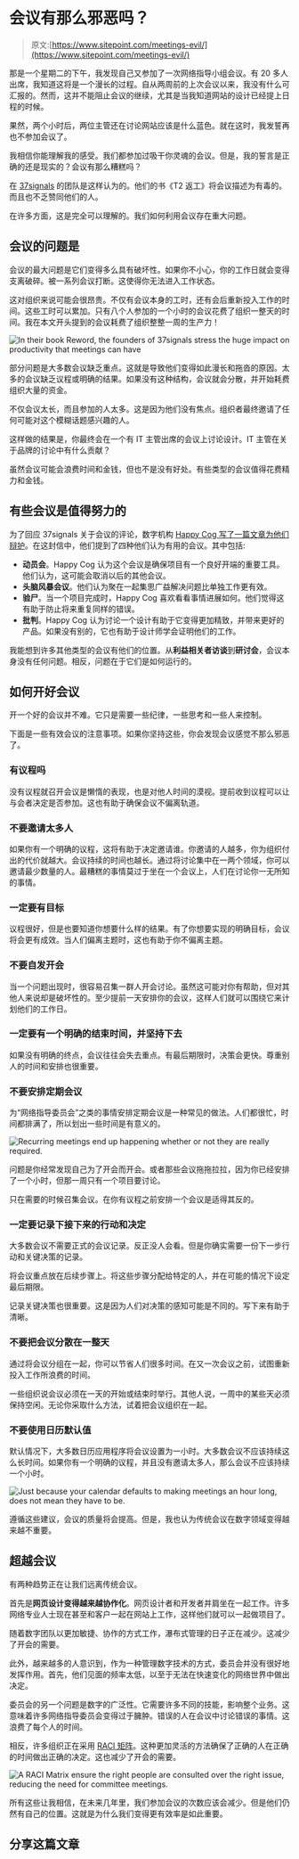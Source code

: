 # 会议有那么邪恶吗？

> 原文:[https://www.sitepoint.com/meetings-evil/](https://www.sitepoint.com/meetings-evil/)

那是一个星期二的下午，我发现自己又参加了一次网络指导小组会议。有 20 多人出席，我知道这将是一个漫长的过程。自从两周前的上次会议以来，我没有什么可汇报的。然而，这并不能阻止会议的继续，尤其是当我知道网站的设计已经提上日程的时候。

果然，两个小时后，两位主管还在讨论网站应该是什么蓝色。就在这时，我发誓再也不参加会议了。

我相信你能理解我的感受。我们都参加过吸干你灵魂的会议。但是，我的誓言是正确的还是现实的？会议有那么糟糕吗？

在 [37signals](http://37signals.com/) 的团队是这样认为的。他们的书《T2 返工》将会议描述为有毒的。而且也不乏赞同他们的人。

在许多方面，这是完全可以理解的。我们如何利用会议存在重大问题。

## 会议的问题是

会议的最大问题是它们变得多么具有破坏性。如果你不小心，你的工作日就会变得支离破碎。被一系列会议打断。这使得你无法进入工作状态。

这对组织来说可能会很昂贵。不仅有会议本身的工时，还有会后重新投入工作的时间。这些工时可以累加。只有八个人参加的一个小时的会议花费了组织一整天的时间。我在本文开头提到的会议耗费了组织整整一周的生产力！

![In their book Reword, the founders of 37signals stress the huge impact on productivity that meetings can have](../Images/6a1e5d315380aca642e0b345a71b6568.png)

部分问题是大多数会议缺乏重点。这就是导致他们变得如此漫长和拖沓的原因。太多的会议缺乏议程或明确的结果。如果没有这种结构，会议就会分散，并开始耗费组织大量的资金。

不仅会议太长，而且参加的人太多。这是因为他们没有焦点。组织者最终邀请了任何可能对这个模糊话题感兴趣的人。

这样做的结果是，你最终会在一个有 IT 主管出席的会议上讨论设计。IT 主管在关于品牌的讨论中有什么贡献？

虽然会议可能会浪费时间和金钱，但也不是没有好处。有些类型的会议值得花费精力和金钱。

## 有些会议是值得努力的

为了回应 37signals 关于会议的评论，数字机构 [Happy Cog 写了一篇文章为他们辩护](http://cognition.happycog.com/article/an-open-letter-to-37-signals)。在这封信中，他们提到了四种他们认为有用的会议。其中包括:

*   **动员会**。Happy Cog 认为这个会议是确保项目有一个良好开端的重要工具。他们认为，这可能会取消以后的其他会议。
*   **头脑风暴会议**。他们认为聚在一起集思广益解决问题比单独工作更有效。
*   **验尸**。当一个项目完成时，Happy Cog 喜欢看看事情进展如何。他们觉得这有助于防止将来重复同样的错误。
*   **批判**。Happy Cog 认为讨论一个设计有助于它变得更加精致，并带来更好的产品。如果没有别的，它也有助于设计师学会证明他们的工作。

我能想到许多其他类型的会议有他们的位置。从**利益相关者访谈**到**研讨会**，会议本身没有任何问题。相反，问题在于它们是如何运行的。

## 如何开好会议

开一个好的会议并不难。它只是需要一些纪律，一些思考和一些人来控制。

下面是一些有效会议的注意事项。如果你坚持这些，你会发现会议感觉不那么邪恶了。

### 有议程吗

没有议程就召开会议是懒惰的表现，也是对他人时间的漠视。提前收到议程可以让与会者决定是否参加。这也有助于确保会议不偏离轨道。

### 不要邀请太多人

如果你有一个明确的议程，这将有助于决定邀请谁。你邀请的人越多，你为组织付出的代价就越大。会议持续的时间也越长。通过将讨论集中在一两个领域，你可以邀请最少数量的人。最糟糕的事情莫过于坐在一个会议上，人们在讨论你一无所知的事情。

### 一定要有目标

议程很好，但是也要知道你想要什么样的结果。有了你想要实现的明确目标，会议将会更有成效。当人们偏离主题时，这也有助于你不偏离主题。

### 不要自发开会

当一个问题出现时，很容易召集一群人开会讨论。虽然这可能对你有帮助，但对其他人来说却是破坏性的。至少提前一天安排你的会议，这样人们就可以围绕它来计划他们的工作日。

### 一定要有一个明确的结束时间，并坚持下去

如果没有明确的终点，会议往往会失去重点。有最后期限时，决策会更快。尊重别人的时间和安排也很重要。

### 不要安排定期会议

为“网络指导委员会”之类的事情安排定期会议是一种常见的做法。人们都很忙，时间都排满了，所以划出一些时间是有意义的。

![Recurring meetings end up happening whether or not they are really required.](../Images/7bf12c96a1075baa1c53b097d11dd228.png)

问题是你经常发现自己为了开会而开会。或者那些会议拖拖拉拉，因为你已经安排了一个小时，但那一周只有一个项目要讨论。

只在需要的时候召集会议。在你有议程之前安排一个会议是适得其反的。

### 一定要记录下接下来的行动和决定

大多数会议不需要正式的会议记录。反正没人会看。但是你确实需要一份下一步行动和关键决策的记录。

将会议重点放在后续步骤上。将这些步骤分配给特定的人，并在可能的情况下设定最后期限。

记录关键决策也很重要。这是因为人们对决策的感知可能是不同的。写下来有助于清晰。

### 不要把会议分散在一整天

通过将会议分组在一起，你可以节省人们很多时间。在又一次会议之前，试图重新投入工作所浪费的时间。

一些组织说会议必须在一天的开始或结束时举行。其他人说，一周中的某些天必须保持空闲。无论你采取什么方法，试着把会议组织在一起。

### 不要使用日历默认值

默认情况下，大多数日历应用程序将会议设置为一小时。大多数会议不应该持续这么长时间。如果你有一个明确的议程，并且没有邀请太多人，那么会议不应该持续一个小时。

![Just because your calendar defaults to making meetings an hour long, does not mean they have to be.](../Images/e4a8c377996283543242c075d98ca99c.png)

遵循这些建议，会议的质量将会提高。但是，我也认为传统会议在数字领域变得越来越不重要。

## 超越会议

有两种趋势正在让我们远离传统会议。

首先是**网页设计变得越来越协作化**。网页设计者和开发者并肩坐在一起工作。许多网络专业人士现在甚至和客户一起在网站上工作，这样他们就可以一起做项目了。

随着数字团队以更加敏捷、协作的方式工作，瀑布式管理的日子正在减少。这减少了开会的需要。

此外，越来越多的人意识到，作为一种管理数字技术的方式，委员会并没有很好地发挥作用。首先，他们见面的频率太低，以至于无法在快速变化的网络世界中做出决定。

委员会的另一个问题是数字的广泛性。它需要许多不同的技能，影响整个业务。这意味着许多网络指导委员会变得过于臃肿。错误的人在会议中讨论错误的事情。这浪费了每个人的时间。

相反，许多组织正在采用 [RACI 矩阵](http://www.smashingmagazine.com/2012/11/16/structure-supports-digital-presence/)。这种更加灵活的方法确保了正确的人在正确的时间做出正确的决定。这也减少了开会的需要。

![A RACI Matrix ensure the right people are consulted over the right issue, reducing the need for committee meetings.](../Images/5170bebfaa1fe7b8fb61b2e988e3b8a8.png)

所有这些让我相信，在未来几年里，我们参加会议的次数应该会减少。但是他们仍然有自己的位置。这就是为什么我们变得更有效率是如此重要。

## 分享这篇文章